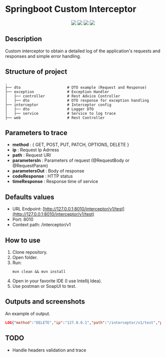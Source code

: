 # Springboot Custom Interceptor

<div text-align="center" style="text-align:center">
	<a href="#"><img src="https://img.shields.io/badge/GitHub-100000?style=for-the-badge&logo=github&logoColor=white"/></a>
	<a><img src="https://img.shields.io/badge/Spring-6DB33F?style=for-the-badge&logo=spring&logoColor=white"/></a>
	<a href="#"><img src="https://img.shields.io/badge/Java-ED8B00?style=for-the-badge&logo=java&logoColor=white"/></a>
	<a href="#"><img src="https://img.shields.io/badge/IntelliJ_IDEA-000000.svg?style=for-the-badge&logo=intellij-idea&logoColor=white"/></a>
</div>

## Description

Custom interceptor to obtain a detailed log of the application's requests and responses and simple error handling.

## Structure of project

```
.
├── dto                     # DTO example (Request and Response)
├── exception				# Exception Handler
│   ├── controller          # Rest Advice Controller
│   ├── dto         		# DTO response for exception handling
├── interceptor         	# Interceptor config
│   ├── dto         		# Logger DTO
│   ├── service         	# Service to log trace
├── web						# Rest Controller
```

## Parameters to trace

* **method** : { GET, POST, PUT, PATCH, OPTIONS, DELETE }
* **ip** : Request Ip Adrress
* **path** : Request URI
* **parametersIn** : Parameters of request (@RequestBody or @RequestParam)
* **parametersOut** : Body of response
* **codeResponse** : HTTP status
* **timeResponse** : Response time of service

## Defaults values

* URL Endpoint: [http://127.0.0.1:8010/interceptor/v1/test](http://127.0.0.1:8010/interceptor/v1/test)
* Port: 8010
* Context path: /interceptor/v1

## How to use

1. Clone repository.
2. Open folder.
3. Run:
	```
	mvn clean && mvn install
	```
4. Open in your favorite IDE (I use Intellij Idea).
5. Use postman or SoapUI to test.

## Outputs and screenshots

An example of output.
```json
LOG{"method":"DELETE","ip":"127.0.0.1","path":"/interceptor/v1/test","parametersIn":{},"parametersOut":{"code":"400","message":"Missing parameter: id"},"codeResponse":400,"timeResponseService":"69 ms"}
```

## TODO

* Handle headers validation and trace
